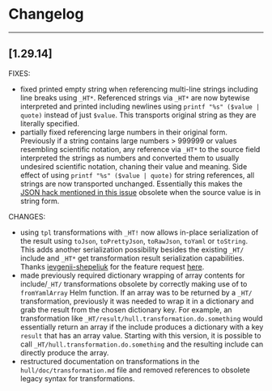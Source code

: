 # Changelog
------------------
[1.29.14]
------------------
FIXES:
- fixed printed empty string when referencing multi-line strings including line breaks using `_HT*`. Referenced strings via `_HT*` are now bytewise interpreted and printed including newlines using `printf "%s" ($value | quote)` instead of just `$value`. This transports original string as they are literally specified.
- partially fixed referencing large numbers in their original form. Previously if a string contains large numbers > 999999 or values resembling scientific notation, any reference via `_HT*` to the source field interpreted the strings as numbers and converted them to usually undesired scientific notation, chaning their value and meaning. Side effect of using `printf "%s" ($value | quote)` for string references, all strings are now transported unchanged. Essentially this makes the [JSON hack mentioned in this issue](https://github.com/vidispine/hull/issues/262) obsolete when the source value is in string form.

CHANGES:
- using `tpl` transformations with `_HT!` now allows in-place serialization of the result using `toJson`, `toPrettyJson`, `toRawJson`, `toYaml` or `toString`. This adds another serialization possibility besides the existing `_HT/` include and `_HT*` get transformation result serialization capabilities. Thanks [ievgenii-shepeliuk](https://github.com/ievgenii-shepeliuk) for the feature request [here](https://github.com/vidispine/hull/issues/339).
- made previously required dictionary wrapping of array contents for include/`_HT/` transformations obsolete by correctly making use of to `fromYamlArray` Helm function. If an array was to be returned by a `_HT/` transformation, previously it was needed to wrap it in a dictionary and grab the result from the chosen dictionary key. For example, an transformation like `_HT/result/hull.transformation.do.something` would essentially return an array if the include produces a dictionary with a key `result` that has an array value. Starting with this version, it is possible to call `_HT/hull.transformation.do.something` and the resulting include can directly produce the array.
- restructured documentation on transformations in the `hull/doc/transformation.md` file and removed references to obsolete legacy syntax for transformations.